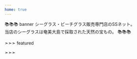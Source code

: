 ```yaml
---
home: true
---
```


📚📚📚 banner
シーグラス・ビーチグラス販売専門店のSSネット。<br>
当店のシーグラスは奄美大島で採取された天然の宝もの。
📚📚📚

➣➣➣ featured
<!-- アイコン：order, 注文! -->


<!-- アイコン：heart, オリジナルフレームキット説明 -->


<!-- アイコン：info, 見出し -->


<!-- アイコン：ssnet, SSネット -->
➣➣➣

